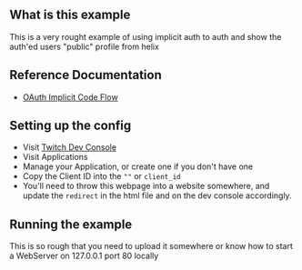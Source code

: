 ## What is this example

This is a very rought example of using implicit auth to auth and show the auth'ed users "public" profile from helix

## Reference Documentation

- [OAuth Implicit Code Flow](https://dev.twitch.tv/docs/authentication/getting-tokens-oauth#oauth-implicit-code-flow)

## Setting up the config

- Visit [Twitch Dev Console](https://dev.twitch.tv/console/)
- Visit Applications
- Manage your Application, or create one if you don't have one
- Copy the Client ID into the `""` or `client_id`
- You'll need to throw this webpage into a website somewhere, and update the `redirect` in the html file and on the dev console accordingly.

## Running the example

This is so rough that you need to upload it somewhere or know how to start a WebServer on 127.0.0.1 port 80 locally

